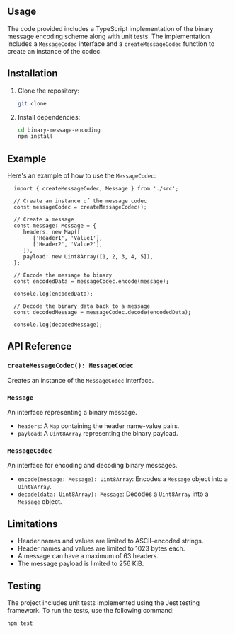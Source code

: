 ## Usage

The code provided includes a TypeScript implementation of the binary message encoding scheme along with unit tests. The implementation includes a `MessageCodec` interface and a `createMessageCodec` function to create an instance of the codec.

## Installation

1. Clone the repository:

   ```bash
   git clone 
   ```
2. Install dependencies:

   ```bash
   cd binary-message-encoding
   npm install
   ```
## Example
Here's an example of how to use the `MessageCodec`:

      import { createMessageCodec, Message } from './src';
      
      // Create an instance of the message codec
      const messageCodec = createMessageCodec();
      
      // Create a message
      const message: Message = {
         headers: new Map([
            ['Header1', 'Value1'],
            ['Header2', 'Value2'],
         ]),
         payload: new Uint8Array([1, 2, 3, 4, 5]),
      };
      
      // Encode the message to binary
      const encodedData = messageCodec.encode(message);
      
      console.log(encodedData);
      
      // Decode the binary data back to a message
      const decodedMessage = messageCodec.decode(encodedData);
      
      console.log(decodedMessage);

## API Reference

### `createMessageCodec(): MessageCodec`

Creates an instance of the `MessageCodec` interface.

### `Message`

An interface representing a binary message.

- `headers`: A `Map` containing the header name-value pairs.
- `payload`: A `Uint8Array` representing the binary payload.

### `MessageCodec`

An interface for encoding and decoding binary messages.

- `encode(message: Message): Uint8Array`: Encodes a `Message` object into a `Uint8Array`.
- `decode(data: Uint8Array): Message`: Decodes a `Uint8Array` into a `Message` object.

## Limitations

- Header names and values are limited to ASCII-encoded strings.
- Header names and values are limited to 1023 bytes each.
- A message can have a maximum of 63 headers.
- The message payload is limited to 256 KiB.

## Testing

The project includes unit tests implemented using the Jest testing framework. To run the tests, use the following command:

```bash
npm test
```
